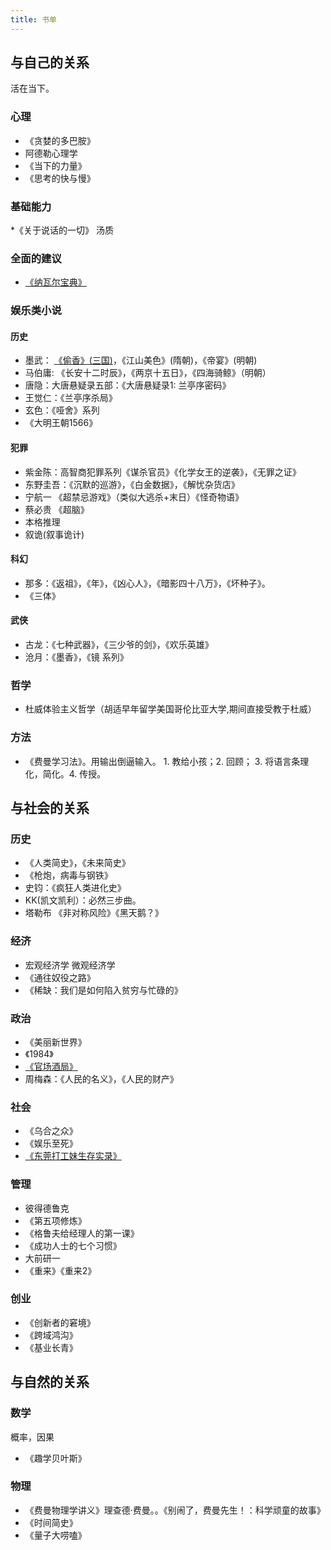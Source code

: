 ```yaml
---
title: 书单
---
```

## 与自己的关系
活在当下。

### 心理
* 《贪婪的多巴胺》
* 阿德勒心理学
* 《当下的力量》
* 《思考的快与慢》

### 基础能力
*《关于说话的一切》 汤质

### 全面的建议
* [《纳瓦尔宝典》](../../../0-aware/books/the-almanack-of-naval-ravikant/readme.md)

### 娱乐类小说
#### 历史
* 墨武： [《偷香》(三国)](./detail/self/fun/steal-fragrance.md)，《江山美色》(隋朝)，《帝宴》(明朝)
* 马伯庸: 《长安十二时辰》，《两京十五日》，《四海骑鲸》（明朝）
* 唐隐：大唐悬疑录五部：《大唐悬疑录1: 兰亭序密码》
* 王觉仁：《兰亭序杀局》
* 玄色：《哑舍》系列
* 《大明王朝1566》

#### 犯罪
* 紫金陈：高智商犯罪系列《谋杀官员》《化学女王的逆袭》，《无罪之证》
* 东野圭吾：《沉默的巡游》，《白金数据》，《解忧杂货店》
* 宁航一 《超禁忌游戏》（类似大逃杀+末日）《怪奇物语》
* 蔡必贵 《超脑》
* 本格推理
* 叙诡(叙事诡计)

#### 科幻
* 那多：《返祖》，《年》，《凶心人》，《暗影四十八万》，《坏种子》。
* 《三体》

#### 武侠
* 古龙：《七种武器》，《三少爷的剑》，《欢乐英雄》
* 沧月：《墨香》，《镜 系列》

### 哲学
* 杜威体验主义哲学（胡适早年留学美国哥伦比亚大学,期间直接受教于杜威）

### 方法
* 《费曼学习法》。用输出倒逼输入。 1. 教给小孩；2. 回顾； 3. 将语言条理化，简化。4. 传授。

## 与社会的关系
### 历史
* 《人类简史》，《未来简史》
* 《枪炮，病毒与钢铁》
* 史钧：《疯狂人类进化史》
* KK(凯文凯利）：必然三步曲。
* 塔勒布 《非对称风险》《黑天鹅？》

### 经济
* 宏观经济学 微观经济学
* 《通往奴役之路》
* 《稀缺：我们是如何陷入贫穷与忙碌的》

### 政治
* 《美丽新世界》
* 《1984》
* [《官场酒局》](./detail/socity/politics/official-wine-bureau.md)
* 周梅森：《人民的名义》，《人民的财产》
  
### 社会
* 《乌合之众》
* 《娱乐至死》
* [《东莞打工妹生存实录》](./detail/socity/other/dongguan-worker-record.md)

### 管理
* 彼得德鲁克
* 《第五项修炼》
* 《格鲁夫给经理人的第一课》
* 《成功人士的七个习惯》
* 大前研一
* 《重来》《重来2》

### 创业
* 《创新者的窘境》
* 《跨域鸿沟》
* 《基业长青》

## 与自然的关系
### 数学
概率，因果
* 《趣学贝叶斯》

### 物理
* 《费曼物理学讲义》理查德·费曼。。《别闹了，费曼先生！：科学顽童的故事》
* 《时间简史》
* 《量子大唠嗑》
